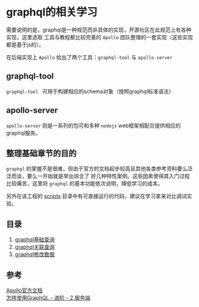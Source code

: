 # graphql的相关学习  
需要说明的是，graphql是一种规范而非具体的实现，开源社区在此规范上有各种实现，这里选取
工具与教程都比较完善的 `Apollo` 团队整理的一套实现（这些实现都是基于js的）。

在后端实现上 `Apollo` 给出了两个工具：`graphql-tool` 与 `apollo-server`

## graphql-tool 
`graphql-tool ` 可用于构建相应的schema对象（按照graphql标准语法）

## apollo-server
`apollo-server` 则是一系列的包可和多种 `nodejs` web框架相配合提供相应的graphql服务。

## 整理基础章节的目的
`graphql` 的掌握不是很难，但由于官方的文档起步较高且其他各类参考资料要么泛泛而谈，要么一开始就是举出综合了
好几种特性案例。这些因素使得其入门过程比较痛苦，这里将 `graphql` 的基本功能依次说明，降低学习的成本。  

另外在该工程的 [scripts](/scripts/) 目录中有可直接运行的代码，建议在学习拿来对比调试实验。

## 目录
1. [graphql基础查询](/docs/1.graphql基础查询.md)  
1. [graphql关联查询](/docs/2.graphql关联查询.md)  
1. [graphql修改数据](/docs/3.graphql修改数据.md)  

## 参考
[Apollo官方文档](http://dev.apollodata.com/tools/)  
[怎样使用GraphQL - 进阶 - 2.服务端](https://segmentfault.com/a/1190000011054516)